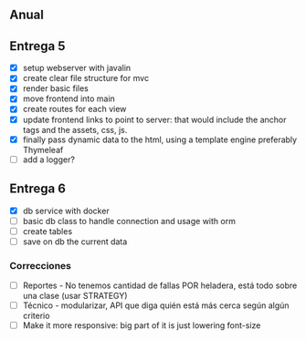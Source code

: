 ## Anual

## Entrega 5

- [x] setup webserver with javalin
- [x] create clear file structure for mvc
- [x] render basic files
- [x] move frontend into main
- [x] create routes for each view
- [x] update frontend links to point to server: that would include the anchor tags and the assets, css, js.
- [x] finally pass dynamic data to the html, using a template engine preferably Thymeleaf
- [ ] add a logger?

## Entrega 6

- [x] db service with docker
- [ ] basic db class to handle connection and usage with orm
- [ ] create tables
- [ ] save on db the current data

### Correcciones

- [ ] Reportes - No tenemos cantidad de fallas POR heladera, está todo sobre una clase (usar STRATEGY)
- [ ] Técnico - modularizar, API que diga quién está más cerca según algún criterio
- [ ] Make it more responsive: big part of it is just lowering font-size
